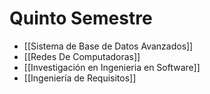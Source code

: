 # Quinto Semestre
- [[Sistema de Base de Datos Avanzados]]
- [[Redes De Computadoras]]
- [[Investigación en Ingenieria en Software]]
- [[Ingeniería de Requisitos]]
